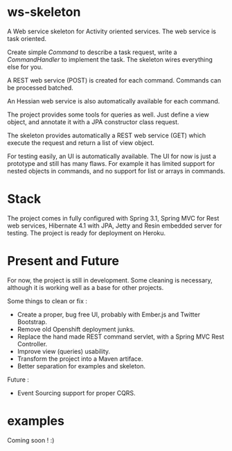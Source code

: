 ws-skeleton
===========

A Web service skeleton for Activity oriented services. The web service is task oriented.

Create simple *Command* to describe a task request, write a *CommandHandler* to implement the task. The skeleton wires everything else for you.

A REST web service (POST) is created for each command. Commands can be processed batched.

An Hessian web service is also automatically available for each command.

The project provides some tools for queries as well. Just define a view object, and annotate it with a JPA constructor class request.

The skeleton provides automatically a REST web service (GET) which execute the request and return a list of view object.

For testing easily, an UI is automatically available. The UI for now is just a prototype and still has many flaws. For example it has limited support for nested objects in commands, and no support for list or arrays in commands.

Stack
=====

The project comes in fully configured with Spring 3.1, Spring MVC for Rest web services, Hibernate 4.1 with JPA, Jetty and Resin embedded server for testing. The project is ready for deployment on Heroku.

Present and Future
==================

For now, the project is still in development. Some cleaning is necessary, although it is working well as a base for other projects.

Some things to clean or fix :
  - Create a proper, bug free UI, probably with Ember.js and Twitter Bootstrap.
  - Remove old Openshift deployment junks.
  - Replace the hand made REST command servlet, with a Spring MVC Rest Controller.
  - Improve view (queries) usability.
  - Transform the project into a Maven artiface.
  - Better separation for examples and skeleton.

Future :
  - Event Sourcing support for proper CQRS.

examples
========

Coming soon ! :)

